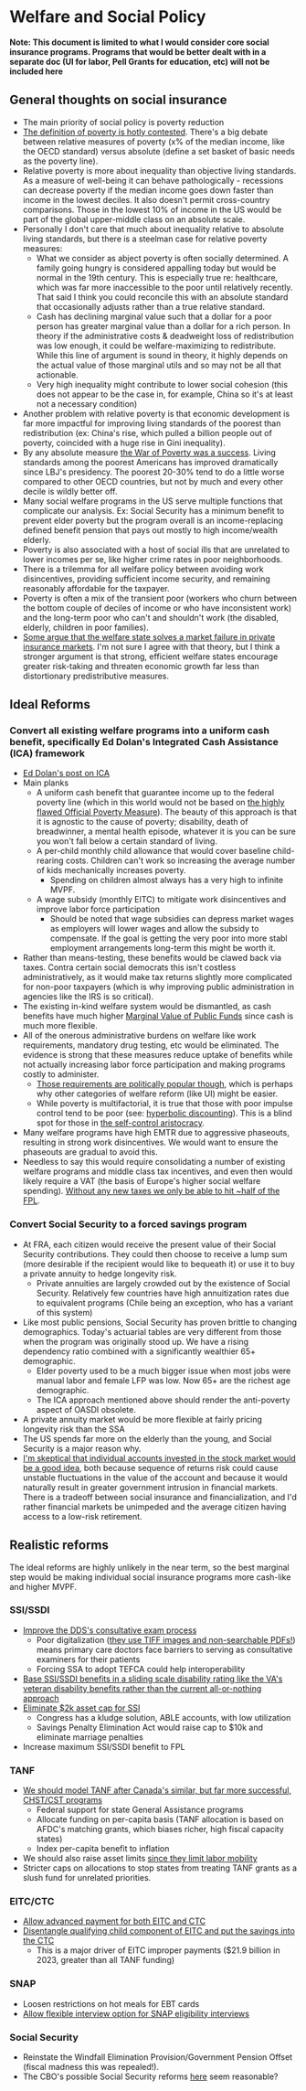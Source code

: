 # Welfare and Social Policy

**Note: This document is limited to what I would consider core social insurance programs. Programs that would be better dealt with in a separate doc (UI for labor, Pell Grants for education, etc) will not be included here**

## General thoughts on social insurance

- The main priority of social policy is poverty reduction
- [The definition of poverty is hotly contested](https://dolanecon.blogspot.com/2024/02/redefining-poverty-towards.html). There's a big debate between relative measures of poverty (x% of the median income, like the OECD standard) versus absolute (define a set basket of basic needs as the poverty line).
- Relative poverty is more about inequality than objective living standards. As a measure of well-being it can behave pathologically - recessions can decrease poverty if the median income goes down faster than income in the lowest deciles. It also doesn't permit cross-country comparisons. Those in the lowest 10% of income in the US would be part of the global upper-middle class on an absolute scale.
- Personally I don't care that much about inequality relative to absolute living standards, but there is a steelman case for relative poverty measures:
    - What we consider as abject poverty is often socially determined. A family going hungry is considered appalling today but would be normal in the 19th century. This is especially true re: healthcare, which was far more inaccessible to the poor until relatively recently. That said I think you could reconcile this with an absolute standard that occasionally adjusts rather than a true relative standard.
    - Cash has declining marginal value such that a dollar for a poor person has greater marginal value than a dollar for a rich person. In theory if the administrative costs & deadweight loss of redistribution was low enough, it could be welfare-maximizing to redistribute. While this line of argument is sound in theory, it highly depends on the actual value of those marginal utils and so may not be all that actionable.
    - Very high inequality might contribute to lower social cohesion (this does not appear to be the case in, for example, China so it's at least not a necessary condition) 
- Another problem with relative poverty is that economic development is far more impactful for improving living standards of the poorest than redistribution (ex: China's rise, which pulled a billion people out of poverty, coincided with a huge rise in Gini inequality).
- By any absolute measure [the War of Poverty was a success](https://www.noahpinion.blog/p/the-war-on-poverty-was-a-success). Living standards among the poorest Americans has improved dramatically since LBJ's presidency. The poorest 20-30% tend to do a little worse compared to other OECD countries, but not by much and every other decile is wildly better off.
- Many social welfare programs in the US serve multiple functions that complicate our analysis. Ex: Social Security has a minimum benefit to prevent elder poverty but the program overall is an income-replacing defined benefit pension that pays out mostly to high income/wealth elderly.
- Poverty is also associated with a host of social ills that are unrelated to lower incomes per se, like higher crime rates in poor neighborhoods.
- There is a trilemma for all welfare policy between avoiding work disincentives, providing sufficient income security, and remaining reasonably affordable for the taxpayer.
- Poverty is often a mix of the transient poor (workers who churn between the bottom couple of deciles of income or who have inconsistent work) and the long-term poor who can't and shouldn't work (the disabled, elderly, children in poor families).
- [Some argue that the welfare state solves a market failure in private insurance markets](https://www.niskanencenter.org/the-free-market-welfare-state-preserving-dynamism-in-a-volatile-world/). I'm not sure I agree with that theory, but I think a stronger argument is that strong, efficient welfare states encourage greater risk-taking and threaten economic growth far less than distortionary predistributive measures.

## Ideal Reforms

### Convert all existing welfare programs into a uniform cash benefit, specifically Ed Dolan's Integrated Cash Assistance (ICA) framework
- [Ed Dolan's post on ICA](https://dolanecon.blogspot.com/2020/04/a-social-safety-net-for-age-of.html)
- Main planks
    - A uniform cash benefit that guarantee income up to the federal poverty line (which in this world would not be based on [the highly flawed Official Poverty Measure](https://www.vox.com/future-perfect/2023/3/10/23632910/poverty-official-supplemental-relative-absolute-measure-desmond)). The beauty of this approach is that it is agnostic to the cause of poverty; disability, death of breadwinner, a mental health episode, whatever it is you can be sure you won't fall below a certain standard of living.
    - A per-child monthly child allowance that would cover baseline child-rearing costs. Children can't work so increasing the average number of kids mechanically increases poverty.
        - Spending on children almost always has a very high to infinite MVPF.
    - A wage subsidy (monthly EITC) to mitigate work disincentives and improve labor force participation
        - Should be noted that wage subsidies can depress market wages as employers will lower wages and allow the subsidy to compensate. If the goal is getting the very poor into more stabl employment arrangements long-term this might be worth it.
- Rather than means-testing, these benefits would be clawed back via taxes. Contra certain social democrats this isn't costless administratively, as it would make tax returns slightly more complicated for non-poor taxpayers (which is why improving public administration in agencies like the IRS is so critical).
- The existing in-kind welfare system would be dismantled, as cash benefits have much higher [Marginal Value of Public Funds](https://policyimpacts.org/mvpf-explained/what-is-the-mvpf/) since cash is much more flexible.
- All of the onerous administrative burdens on welfare like work requirements, mandatory drug testing, etc would be eliminated. The evidence is strong that these measures reduce uptake of benefits while not actually increasing labor force participation and making programs costly to administer.
    - [Those requirements are politically popular though](https://www.axios.com/2023/05/18/axios-ipsos-poll-work-requirements-medicaid-snap), which is perhaps why other categories of welfare reform (like UI) might be easier.
    - While poverty is multifactorial, it is true that those with poor impulse control tend to be poor (see: [hyperbolic discounting](https://en.wikipedia.org/wiki/Hyperbolic_discounting)). This is a blind spot for those in [the self-control aristocracy](https://induecourse.utoronto.ca/what-do-libertarians-and-pedophiles-have-in-common/).
- Many welfare programs have high EMTR due to aggressive phaseouts, resulting in strong work disincentives. We would want to ensure the phaseouts are gradual to avoid this.
- Needless to say this would require consolidating a number of existing welfare programs and middle class tax incentives, and even then would likely require a VAT (the basis of Europe's higher social welfare spending). [Without any new taxes we only be able to hit ~half of the FPL](https://medium.com/basic-income/how-much-basic-income-can-we-afford-52cc8e9da65).

### Convert Social Security to a forced savings program

- At FRA, each citizen would receive the present value of their Social Security contributions. They could then choose to receive a lump sum (more desirable if the recipient would like to bequeath it) or use it to buy a private annuity to hedge longevity risk.
    - Private annuities are largely crowded out by the existence of Social Security. Relatively few countries have high annuitization rates due to equivalent programs (Chile being an exception, who has a variant of this system)
- Like most public pensions, Social Security has proven brittle to changing demographics. Today's actuarial tables are very different from those when the program was originally stood up. We have a rising dependency ratio combined with a significantly wealthier 65+ demographic.
    - Elder poverty used to be a much bigger issue when most jobs were manual labor and female LFP was low. Now 65+ are the richest age demographic.
    - The ICA approach mentioned above should render the anti-poverty aspect of OASDI obsolete.
- A private annuity market would be more flexible at fairly pricing longevity risk than the SSA
- The US spends far more on the elderly than the young, and Social Security is a major reason why.
- [I'm skeptical that individual accounts invested in the stock market would be a good idea](https://www.cbpp.org/research/would-private-accounts-provide-a-higher-rate-of-return-than-social-security), both because sequence of returns risk could cause unstable fluctuations in the value of the account and because it would naturally result in greater government intrusion in financial markets. There is a tradeoff between social insurance and financialization, and I'd rather financial markets be unimpeded and the average citizen having access to a low-risk retirement.

## Realistic reforms

The ideal reforms are highly unlikely in the near term, so the best marginal step would be making individual social insurance programs more cash-like and higher MVPF.

### SSI/SSDI
- [Improve the DDS's consultative exam process](https://www.niskanencenter.org/how-to-improve-the-social-security-administrations-efficiency/)
    - Poor digitalization ([they use TIFF images and non-searchable PDFs!](https://www.niskanencenter.org/stuck-in-the-fax-age-ssas-record-retrieval-process-needs-a-digital-overhaul/)) means primary care doctors face barriers to serving as consultative examiners for their patients
    - Forcing SSA to adopt TEFCA could help interoperability
- [Base SSI/SSDI benefits in a sliding scale disability rating like the VA's veteran disability benefits rather than the current all-or-nothing approach](https://thehill.com/opinion/congress-blog/4077056-americas-oldest-and-best-disability-benefit-system/)
- [Eliminate $2k asset cap for SSI](https://www.niskanencenter.org/how-stingy-ssi-rules-erode-work-savings-and-family-values/)
    - Congress has a kludge solution, ABLE accounts, with low utilization
    - Savings Penalty Elimination Act would raise cap to $10k and eliminate marriage penalties
- Increase maximum SSI/SSDI benefit to FPL

### TANF
- [We should model TANF after Canada's similar, but far more successful, CHST/CST programs](https://www.niskanencenter.org/inequitable-and-inadequate-reforming-federal-grants-for-state-social-assistance-programs/)
    - Federal support for state General Assistance programs
    - Allocate funding on per-capita basis (TANF allocation is based on AFDC's matching grants, which biases richer, high fiscal capacity states)
    - Index per-capita benefit to inflation
- We should also raise asset limits [since they limit labor mobility](https://medium.com/migration-issues/from-coal-country-to-the-sunbelt-99da39fdc84#.fzextet0v)
- Stricter caps on allocations to stop states from treating TANF grants as a slush fund for unrelated priorities.

### EITC/CTC
- [Allow advanced payment for both EITC and CTC](https://www.niskanencenter.org/advance-payment-of-the-eitc-lessons-from-an-international-perspective/)
- [Disentangle qualifying child component of EITC and put the savings into the CTC](https://www.niskanencenter.org/disentangling-in-work-and-child-tax-credits-to-address-improper-payments/)
    - This is a major driver of EITC improper payments ($21.9 billion in 2023, greater than all TANF funding)

### SNAP
- Loosen restrictions on hot meals for EBT cards
- [Allow flexible interview option for SNAP eligibility interviews](https://donmoynihan.substack.com/p/making-snap-interviews-more-flexible)

### Social Security
- Reinstate the Windfall Elimination Provision/Government Pension Offset (fiscal madness this was repealed!).
- The CBO's possible Social Security reforms [here](https://www.cbo.gov/system/files/2024-12/60557-budget-options.pdf) seem reasonable?
